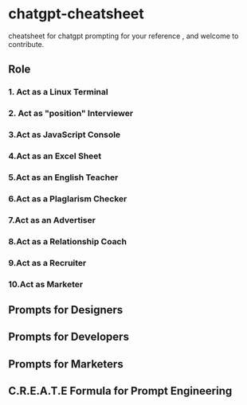# chatgpt-cheatsheet
cheatsheet for  chatgpt prompting for your reference ,
and welcome to contribute.
## Role
### 1. Act as a Linux Terminal

### 2. Act as "position" Interviewer

### 3.Act as JavaScript Console

### 4.Act as an Excel Sheet

### 5.Act as an English Teacher

### 6.Act as a Plaglarism Checker

### 7.Act as an Advertiser

### 8.Act as a Relationship Coach

### 9.Act as a Recruiter

### 10.Act as Marketer

## Prompts for Designers

## Prompts for Developers

## Prompts for Marketers

## C.R.E.A.T.E Formula for Prompt Engineering

